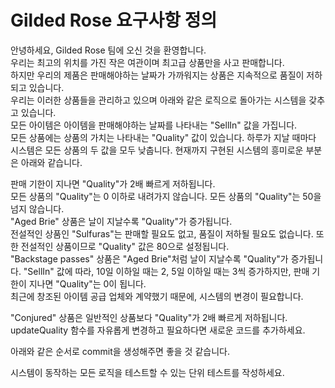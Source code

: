 # Gilded Rose 요구사항 정의

안녕하세요, Gilded Rose 팀에 오신 것을 환영합니다.  
우리는 최고의 위치를 가진 작은 여관이며 최고급 상품만을 사고 판매합니다.    
하지만 우리의 제품은 판매해야하는 날짜가 가까워지는 상품은 지속적으로 품질이 저하되고 있습니다.  
우리는 이러한 상품들을 관리하고 있으며 아래와 같은 로직으로 돌아가는 시스템을 갖추고 있습니다.    
모든 아이템은 아이템을 판매해야하는 날짜를 나타내는 "SellIn" 값을 가집니다.  
모든 상품에는 상품의 가치는 나타내는 "Quality" 값이 있습니다.
하루가 지날 때마다 시스템은 모든 상품의 두 값을 모두 낮춥니다.
현재까지 구현된 시스템의 흥미로운 부분은 아래와 같습니다.

판매 기한이 지나면 "Quality"가 2배 빠르게 저하됩니다.  
모든 상품의 "Quality"는 0 이하로 내려가지 않습니다.
모든 상품의 "Quality"는 50을 넘지 않습니다.  
"Aged Brie" 상품은 날이 지날수록 "Quality"가 증가됩니다.  
전설적인 상품인 "Sulfuras"는 판매할 필요도 없고, 품질이 저하될 필요도 없습니다. 또한 전설적인 상품이므로 "Quality" 값은 80으로 설정됩니다.  
"Backstage passes" 상품은 "Aged Brie"처럼 날이 지날수록 "Quality"가 증가됩니다. "SellIn" 값에 따라, 10일 이하일 때는 2, 5일 이하일 때는 3씩 증가하지만, 판매 기한이 지나면 "Quality"는 0이 됩니다.  
최근에 창조된 아이템 공급 업체와 계약했기 때문에, 시스템의 변경이 필요합니다.

"Conjured" 상품은 일반적인 상품보다 "Quality"가 2배 빠르게 저하됩니다.  
updateQuality 함수를 자유롭게 변경하고 필요하다면 새로운 코드를 추가하세요.

아래와 같은 순서로 commit을 생성해주면 좋을 것 같습니다.

시스템이 동작하는 모든 로직을 테스트할 수 있는 단위 테스트를 작성하세요.
